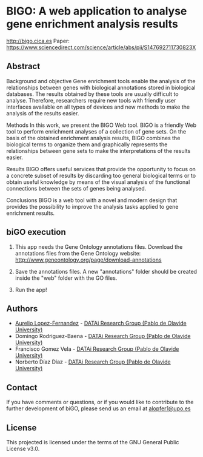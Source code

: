 # BIGO: A web application to analyse gene enrichment analysis results
http://bigo.cica.es
Paper: https://www.sciencedirect.com/science/article/abs/pii/S147692711730823X

## Abstract
Background and objective
Gene enrichment tools enable the analysis of the relationships between genes with biological annotations stored in biological databases. The results obtained by these tools are usually difficult to analyse. Therefore, researchers require new tools with friendly user interfaces available on all types of devices and new methods to make the analysis of the results easier.

Methods
In this work, we present the BIGO Web tool. BIGO is a friendly Web tool to perform enrichment analyses of a collection of gene sets. On the basis of the obtained enrichment analysis results, BIGO combines the biological terms to organize them and graphically represents the relationships between gene sets to make the interpretations of the results easier.

Results
BIGO offers useful services that provide the opportunity to focus on a concrete subset of results by discarding too general biological terms or to obtain useful knowledge by means of the visual analysis of the functional connections between the sets of genes being analysed.

Conclusions
BIGO is a web tool with a novel and modern design that provides the possibility to improve the analysis tasks applied to gene enrichment results.

## biGO execution

1. This app needs the Gene Ontology annotations files. Download the annotations files from the Gene Ontology website:
http://www.geneontology.org/page/download-annotations

2. Save the annotations files. A new "annotations" folder should be created inside the "web" folder with the GO files.

3. Run the app!

## Authors
* [Aurelio Lopez-Fernandez](mailto:alopfer1@upo.es) - [DATAi Research Group (Pablo de Olavide University)](http://www.upo.es/investigacion/datai)
* Domingo Rodriguez-Baena - [DATAi Research Group (Pablo de Olavide University)](http://www.upo.es/investigacion/datai)
* Francisco Gomez Vela - [DATAi Research Group (Pablo de Olavide University)](http://www.upo.es/investigacion/datai)
* Norberto Díaz Díaz - [DATAi Research Group (Pablo de Olavide University)](http://www.upo.es/investigacion/datai)

## Contact
If you have comments or questions, or if you would like to contribute to the further development of biGO, please send us an email at alopfer1@upo.es

## License
This projected is licensed under the terms of the GNU General Public License v3.0.
